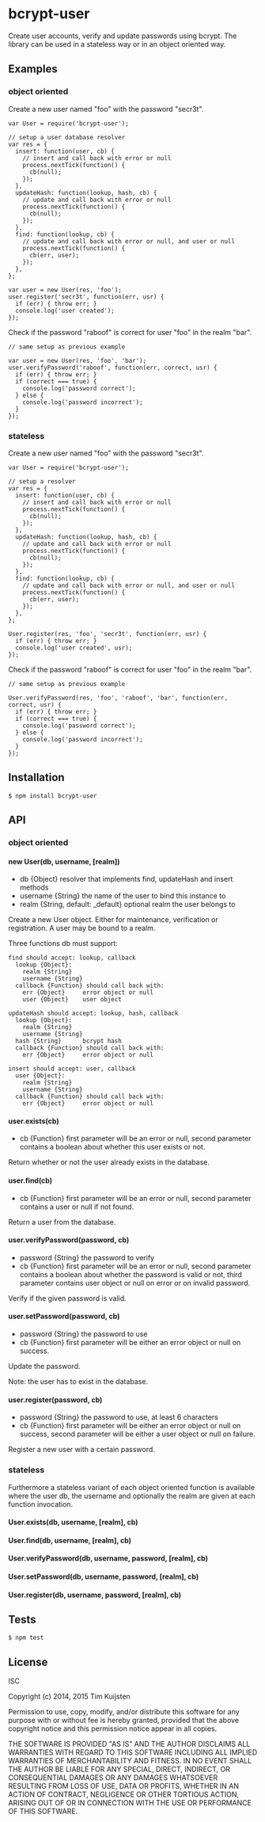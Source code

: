# bcrypt-user

Create user accounts, verify and update passwords using bcrypt. The library can be
used in a stateless way or in an object oriented way.

## Examples
### object oriented

Create a new user named "foo" with the password "secr3t".

    var User = require('bcrypt-user');

    // setup a user database resolver
    var res = {
      insert: function(user, cb) {
        // insert and call back with error or null
        process.nextTick(function() {
          cb(null);
        });
      },
      updateHash: function(lookup, hash, cb) {
        // update and call back with error or null
        process.nextTick(function() {
          cb(null);
        });
      },
      find: function(lookup, cb) {
        // update and call back with error or null, and user or null
        process.nextTick(function() {
          cb(err, user);
        });
      },
    };

    var user = new User(res, 'foo');
    user.register('secr3t', function(err, usr) {
      if (err) { throw err; }
      console.log('user created');
    });

Check if the password "raboof" is correct for user "foo" in the realm "bar".

    // same setup as previous example

    var user = new User(res, 'foo', 'bar');
    user.verifyPassword('raboof', function(err, correct, usr) {
      if (err) { throw err; }
      if (correct === true) {
        console.log('password correct');
      } else {
        console.log('password incorrect');
      }
    });

### stateless

Create a new user named "foo" with the password "secr3t".

    var User = require('bcrypt-user');

    // setup a resolver
    var res = {
      insert: function(user, cb) {
        // insert and call back with error or null
        process.nextTick(function() {
          cb(null);
        });
      },
      updateHash: function(lookup, hash, cb) {
        // update and call back with error or null
        process.nextTick(function() {
          cb(null);
        });
      },
      find: function(lookup, cb) {
        // update and call back with error or null, and user or null
        process.nextTick(function() {
          cb(err, user);
        });
      },
    };

    User.register(res, 'foo', 'secr3t', function(err, usr) {
      if (err) { throw err; }
      console.log('user created', usr);
    });

Check if the password "raboof" is correct for user "foo" in the realm "bar".

    // same setup as previous example

    User.verifyPassword(res, 'foo', 'raboof', 'bar', function(err, correct, usr) {
      if (err) { throw err; }
      if (correct === true) {
        console.log('password correct');
      } else {
        console.log('password incorrect');
      }
    });

## Installation

    $ npm install bcrypt-user

## API
### object oriented

#### new User(db, username, [realm])
* db {Object} resolver that implements find, updateHash and insert methods
* username {String} the name of the user to bind this instance to
* realm {String, default: _default} optional realm the user belongs to

Create a new User object. Either for maintenance, verification or registration.
A user may be bound to a realm.

Three functions db must support:

    find should accept: lookup, callback
      lookup {Object}:
        realm {String}
        username {String}
      callback {Function} should call back with:
        err {Object}     error object or null
        user {Object}    user object

    updateHash should accept: lookup, hash, callback
      lookup {Object}:
        realm {String}
        username {String}
      hash {String}      bcrypt hash
      callback {Function} should call back with:
        err {Object}     error object or null

    insert should accept: user, callback
      user {Object}:
        realm {String}
        username {String}
      callback {Function} should call back with:
        err {Object}     error object or null

#### user.exists(cb)
* cb {Function} first parameter will be an error or null, second parameter
  contains a boolean about whether this user exists or not.

Return whether or not the user already exists in the database.

#### user.find(cb)
* cb {Function} first parameter will be an error or null, second parameter
  contains a user or null if not found.

Return a user from the database.

#### user.verifyPassword(password, cb)
* password {String} the password to verify
* cb {Function} first parameter will be an error or null, second parameter
  contains a boolean about whether the password is valid or not, third parameter
  contains user object or null on error or on invalid password.

Verify if the given password is valid.

#### user.setPassword(password, cb)
* password {String} the password to use
* cb {Function} first parameter will be either an error object or null on success.

Update the password.

Note: the user has to exist in the database.

#### user.register(password, cb)
* password {String} the password to use, at least 6 characters
* cb {Function} first parameter will be either an error object or null on success,
  second parameter will be either a user object or null on failure.

Register a new user with a certain password.

### stateless

Furthermore a stateless variant of each object oriented function is available
where the user db, the username and optionally the realm are given at each
function invocation.

#### User.exists(db, username, [realm], cb)
#### User.find(db, username, [realm], cb)
#### User.verifyPassword(db, username, password, [realm], cb)
#### User.setPassword(db, username, password, [realm], cb)
#### User.register(db, username, password, [realm], cb)

## Tests

    $ npm test

## License

ISC

Copyright (c) 2014, 2015 Tim Kuijsten

Permission to use, copy, modify, and/or distribute this software for any
purpose with or without fee is hereby granted, provided that the above
copyright notice and this permission notice appear in all copies.

THE SOFTWARE IS PROVIDED "AS IS" AND THE AUTHOR DISCLAIMS ALL WARRANTIES
WITH REGARD TO THIS SOFTWARE INCLUDING ALL IMPLIED WARRANTIES OF
MERCHANTABILITY AND FITNESS. IN NO EVENT SHALL THE AUTHOR BE LIABLE FOR
ANY SPECIAL, DIRECT, INDIRECT, OR CONSEQUENTIAL DAMAGES OR ANY DAMAGES
WHATSOEVER RESULTING FROM LOSS OF USE, DATA OR PROFITS, WHETHER IN AN
ACTION OF CONTRACT, NEGLIGENCE OR OTHER TORTIOUS ACTION, ARISING OUT OF
OR IN CONNECTION WITH THE USE OR PERFORMANCE OF THIS SOFTWARE.

